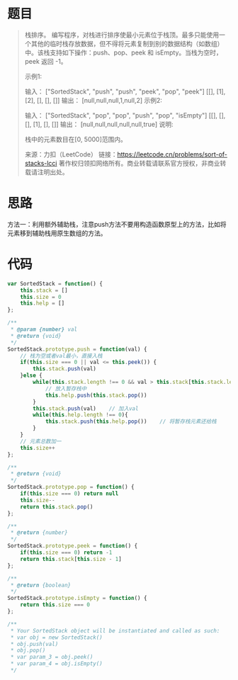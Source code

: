 # 题目

> 栈排序。 编写程序，对栈进行排序使最小元素位于栈顶。最多只能使用一个其他的临时栈存放数据，但不得将元素复制到别的数据结构（如数组）中。该栈支持如下操作：push、pop、peek 和 isEmpty。当栈为空时，peek 返回 -1。
> 
> 示例1:
> 
>  输入：
> ["SortedStack", "push", "push", "peek", "pop", "peek"]
> [[], [1], [2], [], [], []]
>  输出：
> [null,null,null,1,null,2]
> 示例2:
> 
>  输入： 
> ["SortedStack", "pop", "pop", "push", "pop", "isEmpty"]
> [[], [], [], [1], [], []]
>  输出：
> [null,null,null,null,null,true]
> 说明:
> 
> 栈中的元素数目在[0, 5000]范围内。
> 
> 来源：力扣（LeetCode）
> 链接：https://leetcode.cn/problems/sort-of-stacks-lcci
> 著作权归领扣网络所有。商业转载请联系官方授权，非商业转载请注明出处。



# 思路

方法一：利用额外辅助栈，注意push方法不要用构造函数原型上的方法，比如将元素移到辅助栈用原生数组的方法。





# 代码

```javascript
var SortedStack = function() {
    this.stack = []
    this.size = 0
    this.help = []
};

/** 
 * @param {number} val
 * @return {void}
 */
SortedStack.prototype.push = function(val) {
    // 栈为空或者val最小，直接入栈
    if(this.size === 0 || val <= this.peek()) {
        this.stack.push(val)
    }else {
        while(this.stack.length !== 0 && val > this.stack[this.stack.length - 1]){
            // 放入暂存栈中
            this.help.push(this.stack.pop())
        }
        this.stack.push(val)    // 加入val
        while(this.help.length !== 0){
            this.stack.push(this.help.pop())    // 将暂存栈元素还给栈
        }
    }
    // 元素总数加一
    this.size++
};

/**
 * @return {void}
 */
SortedStack.prototype.pop = function() {
    if(this.size === 0) return null
    this.size--
    return this.stack.pop()
};

/**
 * @return {number}
 */
SortedStack.prototype.peek = function() {
    if(this.size === 0) return -1
    return this.stack[this.size - 1]
};

/**
 * @return {boolean}
 */
SortedStack.prototype.isEmpty = function() {
    return this.size === 0
};

/**
 * Your SortedStack object will be instantiated and called as such:
 * var obj = new SortedStack()
 * obj.push(val)
 * obj.pop()
 * var param_3 = obj.peek()
 * var param_4 = obj.isEmpty()
 */
```
